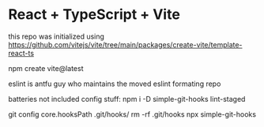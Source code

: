 # React + TypeScript + Vite

this repo was initialized using
https://github.com/vitejs/vite/tree/main/packages/create-vite/template-react-ts

npm create vite@latest

eslint is antfu guy who maintains the moved eslint formating repo

batteries not included config stuff:
npm i -D simple-git-hooks lint-staged

git config core.hooksPath .git/hooks/
rm -rf .git/hooks
npx simple-git-hooks
